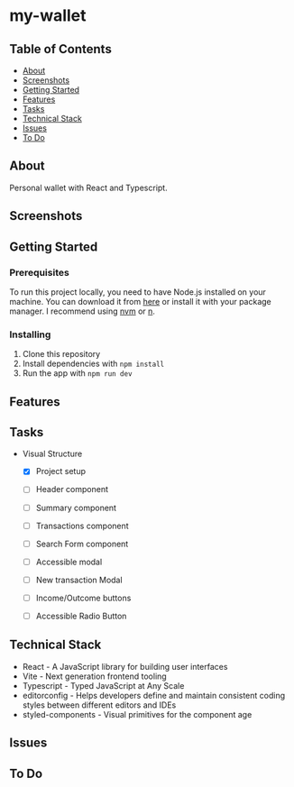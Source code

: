 # my-wallet

## Table of Contents

- [About](#about)
- [Screenshots](#screenshots)
- [Getting Started](#getting_started)
- [Features](#features)
- [Tasks](#tasks)
- [Technical Stack](#tech_stack)
- [Issues](#issues)
- [To Do](#todo)

## About <a name = "about"></a>

Personal wallet with React and Typescript.

## Screenshots <a name = "screenshots"></a>


## Getting Started <a name = "getting_started"></a>

### Prerequisites

To run this project locally, you need to have Node.js installed on your machine. You can download it from [here](https://nodejs.org/en/download/) or install it with your package manager. I recommend using [nvm](https://github.com/nvm-sh/nvm) or [n](https://github.com/tj/n).

### Installing

1. Clone this repository
2. Install dependencies with `npm install`
3. Run the app with `npm run dev`

## Features <a name = "features"></a>


## Tasks <a name = "tasks"></a>

- Visual Structure
  - [x] Project setup
  - [ ] Header component
  - [ ] Summary component
  - [ ] Transactions component
  - [ ] Search Form component
  - [ ] Accessible modal
  - [ ] New transaction Modal
  - [ ] Income/Outcome buttons
  - [ ] Accessible Radio Button 


## Technical Stack <a name = "tech_stack"></a>

- React - A JavaScript library for building user interfaces
- Vite - Next generation frontend tooling
- Typescript - Typed JavaScript at Any Scale
- editorconfig - Helps developers define and maintain consistent coding styles between different editors and IDEs
- styled-components - Visual primitives for the component age

## Issues <a name = "issues"></a>


## To Do <a name = "todo"></a>